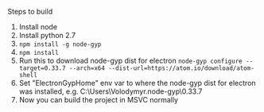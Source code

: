 Steps to build

1. Install node
2. Install python 2.7
3. `npm install -g node-gyp`
4. `npm install`
5. Run this to download node-gyp dist for electron
`node-gyp configure --target=0.33.7 --arch=x64 --dist-url=https://atom.io/download/atom-shell`
6. Set "ElectronGypHome" env var to where the node-gyp dist for electron was installed, e.g. C:\Users\Volodymyr\.node-gyp\0.33.7
7. Now you can build the project in MSVC normally
